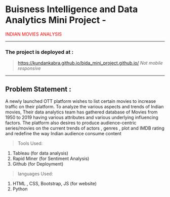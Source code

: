 # Buisness Intelligence and Data Analytics Mini Project - 

<div style="color:red;">INDIAN MOVIES ANALYSIS</div>

<hr>

### The project is deployed at : 

> https://kundankabra.github.io/bida_mini_project.github.io/
*Not mobile responsive*
<hr>

## Problem Statement :

  A newly launched OTT platform wishes to list certain movies to increase traffic on their platform.
  To analyze the various aspects and trends of Indian movies, 
  Their data analytics team has gathered database of Movies from 1950 to 2019 having various attributes and various 
  underlying influencing factors.
  The platform also desires to produce audience-centric series/movies on the current trends of actors , genres , plot and IMDB rating 
  and redefine the way Indian audience consume content
  
  
>Tools Used: 
1) Tableau (for data analysis)
2) Rapid Miner (for Sentiment Analysis)
3) Github (for Deployment)

>languages Used: 
1) HTML , CSS, Bootstrap, JS (for website)
2) Python
